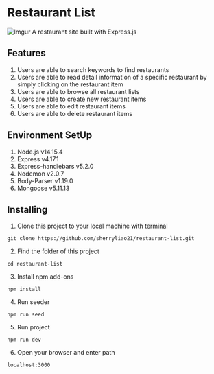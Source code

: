 # Restaurant List
![Imgur](https://imgur.com/lyRqdTl)
A restaurant site built with Express.js

## Features
1. Users are able to search keywords to find restaurants
2. Users are able to read detail information of a specific restaurant by simply clicking on the restaurant item
3. Users are able to browse all restaurant lists
4. Users are able to create new restaurant items
5. Users are able to edit restaurant items
6. Users are able to delete restaurant items

## Environment SetUp
1. Node.js v14.15.4
2. Express v4.17.1
3. Express-handlebars v5.2.0
4. Nodemon v2.0.7
5. Body-Parser v1.19.0
6. Mongoose v5.11.13

## Installing
1. Clone this project  to your local machine with terminal
```
git clone https://github.com/sherryliao21/restaurant-list.git
```
2. Find the folder of this project
```
cd restaurant-list
```
3. Install npm add-ons
```
npm install
```
4. Run seeder
```
npm run seed
```

5. Run project
```
npm run dev
```
6. Open your browser and enter path
```
localhost:3000
```
